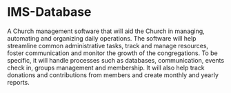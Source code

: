 # IMS-Database

A Church management software that will aid the Church in managing, automating and organizing daily operations. The software will help streamline common administrative tasks, track and manage resources, foster communication and monitor the growth of the congregations. To be specific, it will handle processes such as databases, communication, events check in, groups management and membership. It will also help track donations and contributions from members and create monthly and yearly reports.

